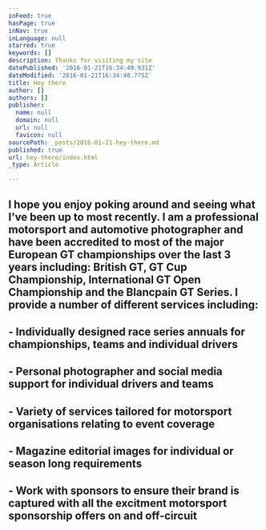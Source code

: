 ```yaml
---
inFeed: true
hasPage: true
inNav: true
inLanguage: null
starred: true
keywords: []
description: Thanks for visiting my site
datePublished: '2016-01-21T16:34:49.931Z'
dateModified: '2016-01-21T16:34:40.775Z'
title: Hey there
author: []
authors: []
publisher:
  name: null
  domain: null
  url: null
  favicon: null
sourcePath: _posts/2016-01-21-hey-there.md
published: true
url: hey-there/index.html
_type: Article

---
```

## I hope you enjoy poking around and seeing what I've been up to most recently. I am a professional motorsport and automotive photographer and have been accredited to most of the major European GT championships over the last 3 years including: British GT, GT Cup Championship, International GT Open Championship and the Blancpain GT Series. I provide a number of different services including:

## - Individually designed race series annuals for championships, teams and individual drivers

## - Personal photographer and social media support for individual drivers and teams

## - Variety of services tailored for motorsport organisations relating to event coverage

## - Magazine editorial images for individual or season long requirements

## - Work with sponsors to ensure their brand is captured with all the excitment motorsport sponsorship offers on and off-circuit